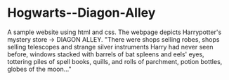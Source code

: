 # Hogwarts--Diagon-Alley

A sample website using html and css. The webpage depicts Harrypotter's mystery store -> DIAGON ALLEY.
"There were shops selling robes, shops selling telescopes and strange silver instruments Harry had never seen before, 
windows stacked with barrels of bat spleens and eels' eyes, tottering piles of spell books,
quills, and rolls of parchment, potion bottles, globes of the moon..."
